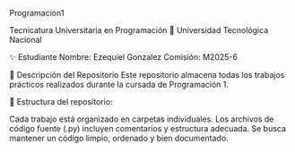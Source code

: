 Programacion1

Tecnicatura Universitaria en Programación
📍 Universidad Tecnológica Nacional

✨ Estudiante
Nombre: Ezequiel Gonzalez
Comisión: M2025-6

📂 Descripción del Repositorio
Este repositorio almacena todas los trabajos prácticos realizados durante la cursada de Programación 1.


📌 Estructura del repositorio:

Cada trabajo está organizado en carpetas individuales.
Los archivos de código fuente (.py) incluyen comentarios y estructura adecuada.
Se busca mantener un código limpio, ordenado y bien documentado.
